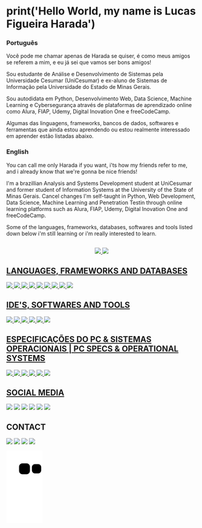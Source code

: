 # print('Hello World, my name is Lucas Figueira Harada')

### Português
Você pode me chamar apenas de Harada se quiser, é como meus amigos se referem a mim, e eu já sei que vamos ser bons amigos!

Sou estudante de Análise e Desenvolvimento de Sistemas pela Universidade Cesumar (UniCesumar) e ex-aluno de Sistemas de Informação pela Universidade do Estado de Minas Gerais.

Sou autodidata em Python, Desenvolvimento Web, Data Science, Machine Learning e  Cybersegurança através de plataformas de aprendizado online como Alura, FIAP, Udemy, Digital Inovation One e freeCodeCamp.

Algumas das linguagens, frameworks, bancos de dados, softwares e ferramentas que ainda estou aprendendo ou estou realmente interessado em aprender estão listadas abaixo.

### English
You can call me only Harada if you want, i'ts how my friends refer to me, and i already know that we're gonna be nice friends!

I'm a brazillian Analysis and Systems Development student at UniCesumar and former student of Information Systems at the University of the State of Minas Gerais.
Cancel changes
I'm self-taught in Python, Web Development, Data Science, Machine Learning and Penetration Testin through online learning platforms such as Alura, FIAP, Udemy, Digital Inovation One and freeCodeCamp.

Some of the languages, frameworks, databases, softwares and tools listed down below i'm still learning or i'm really interested to learn.

  ##

<div align="center">
  <a href="https://github.com/lfharada">
  <img height="150em" src="https://github-readme-stats.vercel.app/api?username=lfharada&show_icons=true&theme=nord&include_all_commits=true&count_private=true"/>
  <img height="150em" src="https://github-readme-stats.vercel.app/api/top-langs/?username=lfharada&layout=compact&langs_count=7&theme=nord"/>
</div>
  
  ## LANGUAGES, FRAMEWORKS AND DATABASES
  
  <img src="https://img.shields.io/badge/PYTHON-14354C?style=for-the-badge&logo=python&logoColor=white"> <img src="https://img.shields.io/badge/DJANGO-092E20?style=for-the-badge&logo=django&logoColor=white">
  <img src="https://img.shields.io/badge/DJANGO-REST-ff1709?style=for-the-badge&logo=django&logoColor=white&color=ff1709&labelColor=gray">
  <img src="https://img.shields.io/badge/Flask-000000?style=for-the-badge&logo=flask&logoColor=white">
  <img src="https://img.shields.io/badge/PostgreSQL-316192?style=for-the-badge&logo=postgresql&logoColor=white">
  <img src="https://img.shields.io/badge/MongoDB-4EA94B?style=for-the-badge&logo=mongodb&logoColor=white">
  <img src="https://img.shields.io/badge/HTML5-E34F26?style=for-the-badge&logo=html5&logoColor=white">
  <img src="https://img.shields.io/badge/CSS3-1572B6?style=for-the-badge&logo=css3&logoColor=white">
  <img src="https://img.shields.io/badge/javascript-%23323330.svg?style=for-the-badge&logo=javascript&logoColor=%23F7DF1E">
  
  ## IDE'S, SOFTWARES AND TOOLS
  
  <img src="https://img.shields.io/badge/PYCHARM-143?style=for-the-badge&logo=pycharm&logoColor=black&color=black&labelColor=green"> <img src="https://img.shields.io/badge/Git-E34F26?style=for-the-badge&logo=git&logoColor=white">
  <img src="https://img.shields.io/badge/Docker-2496ED?style=for-the-badge&logo=docker&logoColor=white">
  <img src="https://img.shields.io/badge/Kubernetes-326DE6?style=for-the-badge&logo=kubernetes&logoColor=white">
  <img src="https://img.shields.io/badge/Amazon_AWS-232F3E?style=for-the-badge&logo=amazon-aws&logoColor=white">
  <img src="https://img.shields.io/badge/Trello-%23026AA7.svg?style=for-the-badge&logo=Trello&logoColor=white">
  
  ## ESPECIFICAÇÕES DO PC & SISTEMAS OPERACIONAIS | PC SPECS & OPERATIONAL SYSTEMS
  
  <img src="https://img.shields.io/badge/AMD-RYZEN_5_5600X-ED1C24?style=for-the-badge&logo=amd&logoColor=white"> <img src="https://img.shields.io/badge/NVIDIA-RTX 3060 TI-76B900?style=for-the-badge&logo=nvidia&logoColor=white">
  <img src="https://img.shields.io/badge/WINDOWS 11-0078D6?style=for-the-badge&logo=windows&logoColor=white">
  <img src="https://img.shields.io/badge/KALI LINUX-268BEE?style=for-the-badge&logo=kalilinux&logoColor=white">
  <img src="https://img.shields.io/badge/Tails%20-56347C?&style=for-the-badge&logo=tails&logoColor=white">
  <img src="https://img.shields.io/badge/Android-3DDC84?style=for-the-badge&logo=android&logoColor=white">
  
  ## SOCIAL MEDIA
  
  <a href="https://www.linkedin.com/in/lucasfharada" target="_blank"><img src="https://img.shields.io/badge/-LinkedIn-%230077B5?style=for-the-badge&logo=linkedin&logoColor=white" target="_blank"></a> <a href="https://github.com/LFHarada" target="_blank"><img src="https://img.shields.io/badge/GitHub-100000?style=for-the-badge&logo=github&logoColor=white" target="_blank"></a>
  <a href="https://gitlab.com/LFHarada" target="_blank"><img src="https://img.shields.io/badge/GitLab-330F63?style=for-the-badge&logo=gitlab&logoColor=white" target="_blank"></a>
  <a href="https://pt.stackoverflow.com/users/242556/lfharada" target="_blank"><img src="https://img.shields.io/badge/Stack_Overflow-FE7A16?style=for-the-badge&logo=stack-overflow&logoColor=white" target="_blank"></a> 
  <a href="https://www.reddit.com/user/LucasFHarada" target="_blank"><img src="https://img.shields.io/badge/Reddit-FF4500?style=for-the-badge&logo=reddit&logoColor=white" target="_blank"></a> 
  <a href="https://open.spotify.com/user/lfh_spotify?si=jOBZvPudRuO5llkZttX10g" target="_blank"><img src="https://img.shields.io/badge/Spotify-1ED760?&style=for-the-badge&logo=spotify&logoColor=white" target="_blank"></a> 
  
  ## CONTACT
  
  <a href="https://www.linkedin.com/in/lucasfharada" target="_blank"><img src="https://img.shields.io/badge/-LinkedIn-%230077B5?style=for-the-badge&logo=linkedin&logoColor=white" target="_blank"></a> <a href = "mailto:lucasfigueiraharada@protonmail.com"><img src="https://img.shields.io/badge/ProtonMail-8B89CC?style=for-the-badge&logo=protonmail&logoColor=white" target="_blank"></a>
  <a href="https://www.wa.me/5534999995190" target="_blank"><img src="https://img.shields.io/badge/WhatsApp-25D366?style=for-the-badge&logo=whatsapp&logoColor=white" target="_blank"></a> 
  <a href="https://telegram.me/LFHarada" target="_blank"><img src="https://img.shields.io/badge/Telegram-2CA5E0?style=for-the-badge&logo=telegram&logoColor=white"> 
  
  ![Snake animation](https://github.com/LFHarada/LFHarada/blob/output/github-contribution-grid-snake.svg)
